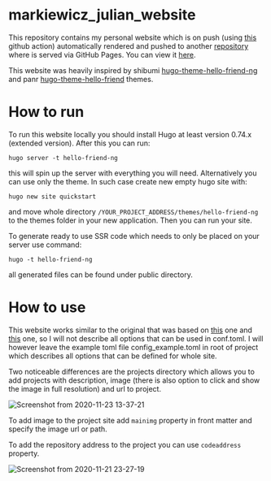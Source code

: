 # markiewicz_julian_website

This repository contains my personal website which is on push (using [this](https://github.com/peaceiris/actions-hugo) github action) automatically rendered and pushed to another [repository](https://github.com/markiewiczjulian/markiewiczjulian.github.io) where is served via GitHub Pages. You can view it [here](https://markiewiczjulian.github.io/).

This website was heavily inspired by shibumi [hugo-theme-hello-friend-ng](https://github.com/shibumi/hugo-theme-hello-friend-ng) and panr [hugo-theme-hello-friend](https://github.com/panr/hugo-theme-hello-friend) themes.

# How to run

To run this website locally you should install Hugo at least version 0.74.x (extended version). After this you can run:

`hugo server -t hello-friend-ng`

this will spin up the server with everything you will need. Alternatively you can use only the theme. In such case create new empty hugo site with:

`hugo new site quickstart`

and move whole directory `/YOUR_PROJECT_ADDRESS/themes/hello-friend-ng` to the themes folder in your new application. Then you can run your site.

To generate ready to use SSR code which needs to only be placed on your server use command:

`hugo -t hello-friend-ng`

all generated files can be found under public directory.

# How to use

This website works similar to the original that was based on [this](https://github.com/shibumi/hugo-theme-hello-friend-ng) one and [this](https://github.com/panr/hugo-theme-hello-friend) one, so I will not describe all options that can be used in conf.toml. I will however leave the example toml file config_example.toml in root of project which describes all options that can be defined for whole site.

Two noticeable differences are the projects directory which allows you to add projects with description, image (there is also option to click and show the image in full resolution) and url to project.

![Screenshot from 2020-11-23 13-37-21](https://user-images.githubusercontent.com/39520658/99962761-0d34bd00-2d91-11eb-9f22-c4db743697f7.png)

To add image to the project site add `mainimg` property in front matter and specify the image url or path.

To add the repository address to the project you can use `codeaddress` property.

![Screenshot from 2020-11-21 23-27-19](https://user-images.githubusercontent.com/39520658/99888970-246c9100-2c51-11eb-8821-f2c66657ea97.png)
